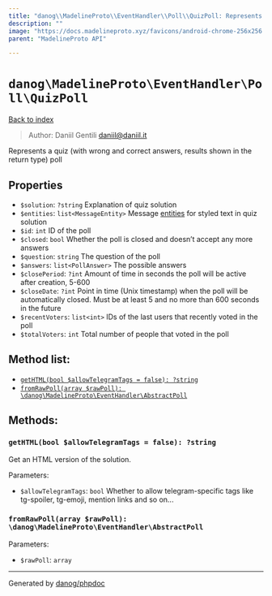 ```yaml
---
title: "danog\\MadelineProto\\EventHandler\\Poll\\QuizPoll: Represents a quiz (with wrong and correct answers, results shown in the return type) poll"
description: ""
image: "https://docs.madelineproto.xyz/favicons/android-chrome-256x256.png"
parent: "MadelineProto API"

---
```

# `danog\MadelineProto\EventHandler\Poll\QuizPoll`
[Back to index](../../../../index.html)

> Author: Daniil Gentili <daniil@daniil.it>  
  

Represents a quiz (with wrong and correct answers, results shown in the return type) poll  



## Properties
* `$solution`: `?string` Explanation of quiz solution
* `$entities`: `list<MessageEntity>` Message [entities](https://core.telegram.org/api/entities) for styled text in quiz solution
* `$id`: `int` ID of the poll
* `$closed`: `bool` Whether the poll is closed and doesn’t accept any more answers
* `$question`: `string` The question of the poll
* `$answers`: `list<PollAnswer>` The possible answers
* `$closePeriod`: `?int` Amount of time in seconds the poll will be active after creation, 5-600
* `$closeDate`: `?int` Point in time (Unix timestamp) when the poll will be automatically closed. Must be at least 5 and no more than 600 seconds in the future
* `$recentVoters`: `list<int>` IDs of the last users that recently voted in the poll
* `$totalVoters`: `int` Total number of people that voted in the poll

## Method list:
* [`getHTML(bool $allowTelegramTags = false): ?string`](#getHTML)
* [`fromRawPoll(array $rawPoll): \danog\MadelineProto\EventHandler\AbstractPoll`](#fromRawPoll)

## Methods:
### <a name="getHTML"></a> `getHTML(bool $allowTelegramTags = false): ?string`

Get an HTML version of the solution.


Parameters:

* `$allowTelegramTags`: `bool` Whether to allow telegram-specific tags like tg-spoiler, tg-emoji, mention links and so on...  



### <a name="fromRawPoll"></a> `fromRawPoll(array $rawPoll): \danog\MadelineProto\EventHandler\AbstractPoll`




Parameters:

* `$rawPoll`: `array`   



---
Generated by [danog/phpdoc](https://phpdoc.daniil.it)

